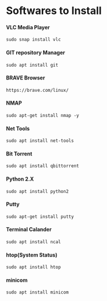 # Softwares to Install #

#### VLC Media Player ####
	sudo snap install vlc
#### GIT repository Manager ####
	sudo apt install git
#### BRAVE Browser ####
	https://brave.com/linux/
#### NMAP ####
	sudo apt-get install nmap -y
#### Net Tools ####
	sudo apt install net-tools
#### Bit Torrent ####
    sudo apt install qbittorrent
#### Python 2.X ####
    sudo apt install python2
#### Putty ####
    sudo apt-get install putty
#### Terminal Calander ####
    sudo apt install ncal
#### htop(System Status) ####
    sudo apt install htop
#### minicom ####
    sudo apt install minicom

